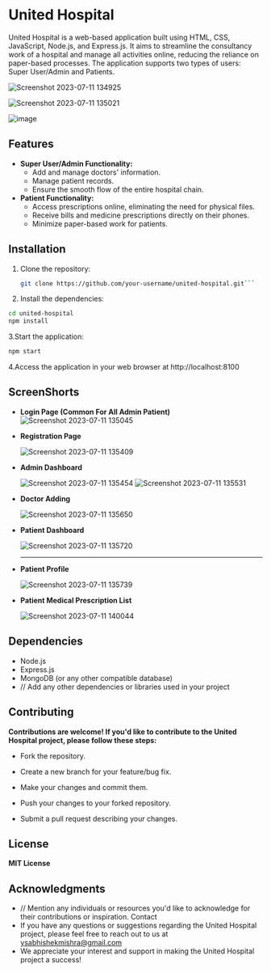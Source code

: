 # United Hospital

United Hospital is a web-based application built using HTML, CSS, JavaScript, Node.js, and Express.js. It aims to streamline the consultancy work of a hospital and manage all activities online, reducing the reliance on paper-based processes. The application supports two types of users: Super User/Admin and Patients.

![Screenshot 2023-07-11 134925](https://github.com/ysabhishekmishra/United-Hospital/assets/91816339/46358323-9add-4140-9567-2c599beaa2cc)

![Screenshot 2023-07-11 135021](https://github.com/ysabhishekmishra/United-Hospital/assets/91816339/20d9b6e7-f5c6-4c83-8f76-682c10409b85)

![image](https://github.com/ysabhishekmishra/United-Hospital/assets/91816339/b4f09409-35af-446f-a82a-7771d4af10eb)

## Features

- **Super User/Admin Functionality:**
  - Add and manage doctors' information.
  - Manage patient records.
  - Ensure the smooth flow of the entire hospital chain.
- **Patient Functionality:**
  - Access prescriptions online, eliminating the need for physical files.
  - Receive bills and medicine prescriptions directly on their phones.
  - Minimize paper-based work for patients.

## Installation

1. Clone the repository:

   ```bash
   git clone https://github.com/your-username/united-hospital.git```
   ```

2. Install the dependencies:

  ```bash
  cd united-hospital
  npm install
  ```

3.Start the application:

  ```bash
npm start
  ```

4.Access the application in your web browser at http://localhost:8100

## ScreenShorts

- **Login Page (Common For All Admin Patient)**
  ![Screenshot 2023-07-11 135045](https://github.com/ysabhishekmishra/United-Hospital/assets/91816339/0803f1a3-0801-4c6a-857c-f819dc6e2075)

- **Registration Page**

  ![Screenshot 2023-07-11 135409](https://github.com/ysabhishekmishra/United-Hospital/assets/91816339/3bca8808-4e94-41a6-9f70-5c66ac508626)

- **Admin Dashboard**

  ![Screenshot 2023-07-11 135454](https://github.com/ysabhishekmishra/United-Hospital/assets/91816339/0e8b54f7-5676-4ebe-86ea-ef18eeb96642)
  ![Screenshot 2023-07-11 135531](https://github.com/ysabhishekmishra/United-Hospital/assets/91816339/3a600c26-d74b-41ee-91a4-966670d8096d)

- **Doctor Adding**

  ![Screenshot 2023-07-11 135650](https://github.com/ysabhishekmishra/United-Hospital/assets/91816339/8c197770-a2a7-4164-ac8f-021dda5aaffc)


- **Patient Dashboard**

  ![Screenshot 2023-07-11 135720](https://github.com/ysabhishekmishra/United-Hospital/assets/91816339/657cba91-d587-4d57-b15e-fd1bb44de79e)


- ****

  **Patient Profile**

  ![Screenshot 2023-07-11 135739](https://github.com/ysabhishekmishra/United-Hospital/assets/91816339/ff9dbe55-6292-41f9-8dee-630de3df07b2)


- **Patient Medical Prescription List**
  
  ![Screenshot 2023-07-11 140044](https://github.com/ysabhishekmishra/United-Hospital/assets/91816339/a1cebeb5-2210-4e2b-8b5a-e4b65a35ebd4)

## Dependencies

- Node.js
- Express.js
- MongoDB (or any other compatible database)
- // Add any other dependencies or libraries used in your project

## Contributing

**Contributions are welcome! If you'd like to contribute to the United Hospital project, please follow these steps:**

- Fork the repository.

- Create a new branch for your feature/bug fix.

- Make your changes and commit them.

- Push your changes to your forked repository.

- Submit a pull request describing your changes.

  

## License

**MIT License**



## Acknowledgments

- // Mention any individuals or resources you'd like to acknowledge for their contributions or inspiration.
  Contact
- If you have any questions or suggestions regarding the United Hospital project, please feel free to reach out to us at ysabhishekmishra@gmail.com
- We appreciate your interest and support in making the United Hospital project a success!
